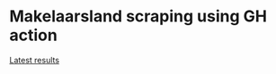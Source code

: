 # Makelaarsland scraping using GH action

[Latest results](https://flatgithub.com/lassebenni/makelaarsland-gh-action?filename=data%252Foutput%252Fmakelaarsland.csv) 
